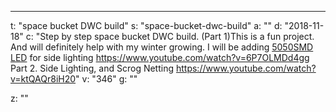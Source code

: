 ---
t: "space bucket DWC build"
s: "space-bucket-dwc-build"
a: ""
d: "2018-11-18"
c: "Step by step space bucket DWC build. (Part 1)This is a fun project. And will definitely help with my winter growing. I will be adding <a href='https://amzn.to/30OqRW0'>5050SMD LED</a> for side lighting
https://www.youtube.com/watch?v=6P7OLMDd4gg
Part 2. Side Lighting, and Scrog Netting
https://www.youtube.com/watch?v=ktQAQr8iH20"
v: "346"
g: ""

z: ""

